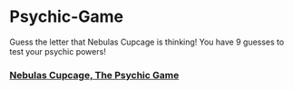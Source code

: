 # Psychic-Game
Guess the letter that Nebulas Cupcage is thinking! You have 9 guesses to test your psychic powers!
### [Nebulas Cupcage, The Psychic Game](https://g-anico.github.io/Psychic-Game/)
